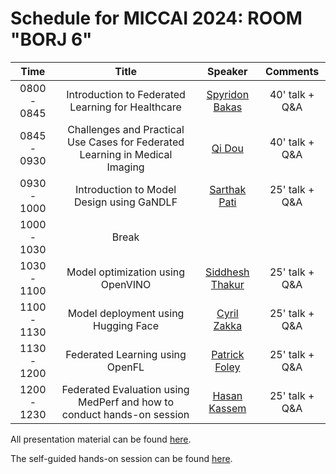 # Schedule for MICCAI 2024: ROOM "BORJ 6"

|   **Time**  |                                   **Title**                                  |   **Speaker**   |    **Comments**   |
|:-----------:|:----------------------------------------------------------------------------:|:---------------:|:-----------------:|
| 0800 - 0845 |               Introduction to Federated Learning for Healthcare              |  [Spyridon Bakas](https://medicine.iu.edu/faculty/64865/bakas-spyridon) |   40' talk + Q&A   |
| 0845 - 0930 | Challenges and Practical Use Cases for Federated Learning in Medical Imaging |      [Qi Dou](https://www.cse.cuhk.edu.hk/~qdou/)     |   40' talk + Q&A   |
| 0930 - 1000 |                   Introduction to Model Design using GaNDLF                  |   [Sarthak Pati](https://medicine.iu.edu/pathology/research/computational-pathology/people/pati)  | 25' talk + Q&A |
| 1000 - 1030 |                                     Break                                    |                 |                   |
| 1030 - 1100 |                       Model optimization using OpenVINO                      | [Siddhesh Thakur](https://github.com/Geeks-Sid) | 25' talk + Q&A |
| 1100 - 1130 |                      Model deployment using Hugging Face                     |   [Cyril Zakka](https://cyrilzakka.github.io/)  | 25' talk + Q&A |
| 1130 - 1200 |                        Federated Learning using OpenFL                       |      [Patrick Foley](https://www.linkedin.com/in/psfoley/)      | 25' talk + Q&A |
| 1200 - 1230 |    Federated Evaluation using MedPerf and how to conduct hands-on session    |   [Hasan Kassem](https://www.linkedin.com/in/hasan-kassem-02625119b/?originalSubdomain=fr)  | 25' talk + Q&A |

All presentation material can be found [here](https://github.com/CollaborativeFederatedLearningTutorials/website/tree/main/docs/archive/2024_miccai).

The self-guided hands-on session can be found [here](https://fl-tutorials.org/).
